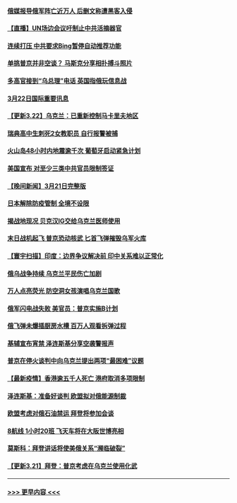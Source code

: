 #### [俄媒报导俄军阵亡近万人 后删文称遭黑客入侵](../pages/prog202/a103380556.md?t=03222201) 
#### [【直播】UN场边会议吁制止中共活摘器官](../pages/prog202/a103379980.md?t=03222201) 
#### [连续打压 中共要求Bing暂停自动推荐功能](../pages/prog202/a103380496.md?t=03222201) 
#### [单挑普京并非空谈？ 马斯克分享相扑搏斗照片](../pages/prog202/a103380491.md?t=03222201) 
#### [多高官接到“乌总理”电话 英国指俄玩信息战](../pages/prog202/a103380485.md?t=03222201) 
#### [3月22日国际重要讯息](../pages/prog202/a103380377.md?t=03222201) 
#### [【更新3.22】乌克兰：已重新控制马卡里夫地区](../pages/prog202/a103380327.md?t=03222201) 
#### [瑞典高中生刺死2女教职员 自行报警被捕](../pages/prog202/a103380326.md?t=03222201) 
#### [火山岛48小时内地震逾千次 葡萄牙启动紧急计划](../pages/prog202/a103380304.md?t=03222201) 
#### [美国宣布 对至少三类中共官员限制签证](../pages/prog202/a103380287.md?t=03222201) 
#### [【晚间新闻】3月21日完整版](../pages/prog202/a103380116.md?t=03222201) 
#### [日本解除防疫管制 全境不设限](../pages/prog202/a103380208.md?t=03222201) 
#### [揭战地现况 贝克汉IG交给乌克兰医师使用](../pages/prog202/a103380191.md?t=03222201) 
#### [末日战机起飞 普京恐动核武 匕首飞弹摧毁乌军火库](../pages/prog202/a103380127.md?t=03222201) 
#### [【寰宇扫描】印度：边界争议解决前 印中关系难以正常化](../pages/prog202/a103380131.md?t=03222201) 
#### [俄乌战争持续 乌克兰平民伤亡加剧](../pages/prog202/a103380129.md?t=03222201) 
#### [万人点亮荧光 防空洞女孩演唱乌克兰国歌](../pages/prog202/a103379947.md?t=03222201) 
#### [俄军闪电战失败 美官员：普京实施B计划](../pages/prog202/a103379937.md?t=03222201) 
#### [俄飞弹未爆插厨房水槽 百万人观看拆弹过程](../pages/prog202/a103379972.md?t=03222201) 
#### [基辅宣布宵禁 泽连斯基分享空袭警报声](../pages/prog202/a103379970.md?t=03222201) 
#### [普京在停火谈判中向乌克兰提出两项“最困难”议题](../pages/prog202/a103379911.md?t=03222201) 
#### [【最新疫情】香港逾五千人死亡 港府取消多项限制](../pages/prog202/a103379893.md?t=03222201) 
#### [泽连斯基：准备好谈判 欧盟拟对俄能源制裁](../pages/prog202/a103379895.md?t=03222201) 
#### [欧盟考虑对俄石油禁运 拜登将参加会谈](../pages/prog202/a103379881.md?t=03222201) 
#### [8航线 1小时20班  飞天车将在大阪世博亮相](../pages/prog202/a103379883.md?t=03222201) 
#### [莫斯科：拜登讲话将使美俄关系“濒临破裂”](../pages/prog202/a103379864.md?t=03222201) 
#### [【更新3.21】拜登：普京考虑在乌克兰使用化武](../pages/prog202/a103379281.md?t=03222201) 

----
#### [ >>> 更早内容 <<< ](../indexes/prog202-earlier.md)
